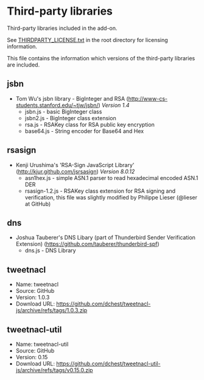 # Third-party libraries

Third-party libraries included in the add-on.

See [THIRDPARTY_LICENSE.txt](../THIRDPARTY_LICENSE.txt) in the root directory for licensing information.

This file contains the information which versions of the third-party libraries are included.

## jsbn

 - Tom Wu's jsbn library - BigInteger and RSA (http://www-cs-students.stanford.edu/~tjw/jsbn/) *Version 1.4*
    - jsbn.js - basic BigInteger class
    - jsbn2.js - BigInteger class extension
    - rsa.js - RSAKey class for RSA public key encryption
    - base64.js - String encoder for Base64 and Hex

## rsasign

 - Kenji Urushima's 'RSA-Sign JavaScript Library' (http://kjur.github.com/jsrsasign) *Version 8.0.12*
    - asn1hex.js - simple ASN.1 parser to read hexadecimal encoded ASN.1 DER
    - rsasign-1.2.js - RSAKey class extension for RSA signing and verification, this file was slightly modified by Philippe Lieser (@lieser at GitHub)
	
## dns

 - Joshua Tauberer's DNS Libary (part of Thunderbird Sender Verification Extension) (https://github.com/tauberer/thunderbird-spf)
    - dns.js - DNS Library

## tweetnacl

- Name: tweetnacl
- Source: GitHub
- Version: 1.0.3
- Download URL: <https://github.com/dchest/tweetnacl-js/archive/refs/tags/1.0.3.zip>

## tweetnacl-util

- Name: tweetnacl-util
- Source: GitHub
- Version: 0.15
- Download URL: <https://github.com/dchest/tweetnacl-util-js/archive/refs/tags/v0.15.0.zip>
